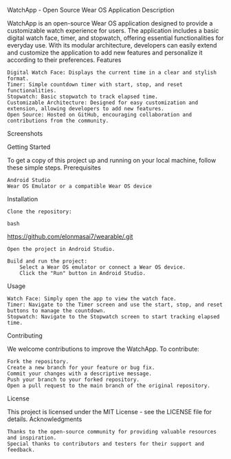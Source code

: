 WatchApp - Open Source Wear OS Application
Description

WatchApp is an open-source Wear OS application designed to provide a customizable watch experience for users. The application includes a basic digital watch face, timer, and stopwatch, offering essential functionalities for everyday use. With its modular architecture, developers can easily extend and customize the application to add new features and personalize it according to their preferences.
Features

    Digital Watch Face: Displays the current time in a clear and stylish format.
    Timer: Simple countdown timer with start, stop, and reset functionalities.
    Stopwatch: Basic stopwatch to track elapsed time.
    Customizable Architecture: Designed for easy customization and extension, allowing developers to add new features.
    Open Source: Hosted on GitHub, encouraging collaboration and contributions from the community.

Screenshots



Getting Started

To get a copy of this project up and running on your local machine, follow these simple steps.
Prerequisites

    Android Studio
    Wear OS Emulator or a compatible Wear OS device

Installation

    Clone the repository:

    bash

https://github.com/elonmasai7/wearable/.git

    Open the project in Android Studio.

    Build and run the project:
        Select a Wear OS emulator or connect a Wear OS device.
        Click the "Run" button in Android Studio.

Usage

    Watch Face: Simply open the app to view the watch face.
    Timer: Navigate to the Timer screen and use the start, stop, and reset buttons to manage the countdown.
    Stopwatch: Navigate to the Stopwatch screen to start tracking elapsed time.

Contributing

We welcome contributions to improve the WatchApp. To contribute:

    Fork the repository.
    Create a new branch for your feature or bug fix.
    Commit your changes with a descriptive message.
    Push your branch to your forked repository.
    Open a pull request to the main branch of the original repository.

License

This project is licensed under the MIT License - see the LICENSE file for details.
Acknowledgments

    Thanks to the open-source community for providing valuable resources and inspiration.
    Special thanks to contributors and testers for their support and feedback.

